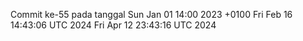Commit ke-55 pada tanggal Sun Jan 01 14:00 2023 +0100
Fri Feb 16 14:43:06 UTC 2024
Fri Apr 12 23:43:16 UTC 2024

